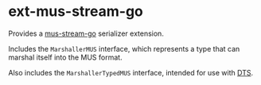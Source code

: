 # ext-mus-stream-go
Provides a [mus-stream-go](https://github.com/mus-format/mus-go) serializer extension.

Includes the `MarshallerMUS` interface, which represents a type that can marshal itself into the MUS format.

Also includes the `MarshallerTypedMUS` interface, intended for use with [DTS](https://github.com/mus-format/mus-stream-dts-go).